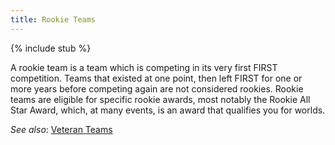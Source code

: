 ```yaml
---
title: Rookie Teams
---
```


{% include stub %}

A rookie team is a team which is competing in its very first FIRST
competition. Teams that existed at one point, then left FIRST for one or more
years before competing again are not considered rookies. Rookie teams are eligible for specific rookie awards, most notably the Rookie All Star Award, which, at many events, is an award that qualifies you for worlds.  

_See also_: [Veteran Teams](veteran-teams)
